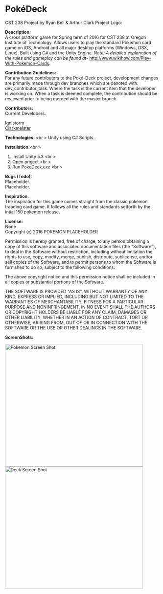 # PokéDeck

CST 238 Project by Ryan Bell &amp; Arthur Clark
Project Logo:

<b>Description:</b><br />
A cross platform game for Spring term of 2016 for CST 238 at Oregon Institute of Technology. Allows users to play the standard Pokemon card game on iOS, Android and all major desktop platforms (Windows, OSX, Linux). Built using C# and the Unity Engine. 
<i>Note: A detailed explanation of the rules and gameplay can be found at-</i>
http://www.wikihow.com/Play-With-Pokemon-Cards.

<b>Contribution Guidelines:</b><br />
For any future contributors to the Poké-Deck project, development changes are primarily made through dev branches which are denoted with: dev_contributor_task. Where the task is the current item that the developer is working on.
When a task is deemed complete, the contribution should be reviewed prior to being merged with the master branch.

<b>Contributors:</b><br />
Current Developers.

[Ignistorm](https://github.com/Ignistorm)<br />
[Clarkmeister](https://github.com/Clarkmeister)<br />


<b>Technologies: </b><br \>
Unity using C# Scripts .


<b>Installation:</b><br \>
1.  Install Unity 5.3 <br \>
2.  Open project <br \>
3.  Run PokeDeck.exe <br \>

<b>Bugs (Todo):</b><br />
Placeholder.<br />
Placeholder.<br />

<b>Inspiration:</b><br />
The inspiration for this game comes straight from the classic pokémon traading card game. It follows all the rules and standards setforth by the intial 150 pokemon release.

<b>License:</b><br />
None<br />
Copyright (c) 2016 POKEMON PLACEHOLDER<br />

Permission is hereby granted, free of charge, to any person obtaining a copy of this software and associated documentation files (the "Software"), to deal in the Software without restriction, including without limitation the rights to use, copy, modify, merge, publish, distribute, sublicense, and/or sell copies of the Software, and to permit persons to whom the Software is furnished to do so, subject to the following conditions:<br />

The above copyright notice and this permission notice shall be included in all copies or substantial portions of the Software.<br />

THE SOFTWARE IS PROVIDED "AS IS", WITHOUT WARRANTY OF ANY KIND, EXPRESS OR IMPLIED, INCLUDING BUT NOT LIMITED TO THE WARRANTIES OF MERCHANTABILITY, FITNESS FOR A PARTICULAR PURPOSE AND NONINFRINGEMENT. IN NO EVENT SHALL THE AUTHORS OR COPYRIGHT HOLDERS BE LIABLE FOR ANY CLAIM, DAMAGES OR OTHER LIABILITY, WHETHER IN AN ACTION OF CONTRACT, TORT OR OTHERWISE, ARISING FROM, OUT OF OR IN CONNECTION WITH THE SOFTWARE OR THE USE OR OTHER DEALINGS IN THE SOFTWARE.<br />

<b>ScreenShots:</b><br />

<img src="https://lh4.googleusercontent.com/E9sQdks9Te4y4YuXzxYG8c1wPcSNqh-7BTkKTw-nboKqX915HQWp4Q=w1200-h630-p" alt="Pokemon Screen Shot" height="400" width="450">
<img src="https://13cdf090237d5ff81ad9fa56f3f6497ba63f7a48-www.googledrive.com/host/0B2xgtpZvfcJwS1BIVWpidEFBTkk" alt="Deck Screen Shot" height="400" width="450">
